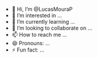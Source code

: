 - 👋 Hi, I’m @LucasMouraP
- 👀 I’m interested in ...
- 🌱 I’m currently learning ...
- 💞️ I’m looking to collaborate on ...
- 📫 How to reach me ...
- 😄 Pronouns: ...
- ⚡ Fun fact: ...

<!---
LucasMouraP/LucasMouraP is a ✨ special ✨ repository because its `README.md` (this file) appears on your GitHub profile.
You can click the Preview link to take a look at your changes.
--->
